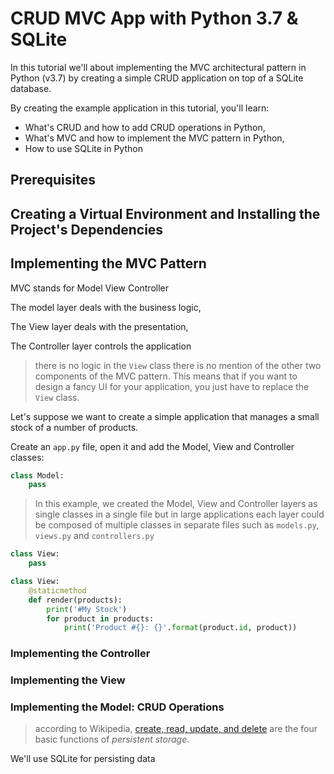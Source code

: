 # CRUD MVC App with Python 3.7 & SQLite

In this tutorial we'll about implementing the MVC architectural pattern in Python (v3.7) by creating a simple CRUD application on top of a SQLite database.

By creating the example application in this tutorial, you'll learn:

- What's CRUD and how to add CRUD operations in Python,
- What's MVC and how to implement the MVC pattern in Python,
- How to use SQLite in Python

## Prerequisites

## Creating a Virtual Environment and Installing the Project's Dependencies

## Implementing the MVC Pattern

MVC stands for Model View Controller

The model layer deals with the business logic, 

The View layer deals with the presentation,

The Controller layer controls the application

>there is no logic in the `View` class
>there is no mention of the other two components of the MVC pattern. This means that if you want to design a fancy UI for your application, you just have to replace the `View` class.


Let's suppose we want to create a simple application that manages a small stock of a number of products.
 
Create an `app.py` file, open it and add the Model, View and Controller classes:

```python
class Model:
	pass
```
> In this example, we created the Model, View and Controller layers as single classes in a single file but in large applications each layer could be composed of multiple classes in separate files such as `models.py`, `views.py` and `controllers.py`

```python
class View:
	pass
```

```python
class View:
    @staticmethod
    def render(products):
        print('#My Stock')
        for product in products:
            print('Product #{}: {}'.format(product.id, product))
```
### Implementing the Controller
 
### Implementing the View

###  Implementing the Model: CRUD Operations

> according to Wikipedia, [create, read, update, and delete](https://en.wikipedia.org/wiki/Create,_read,_update_and_delete) are the four basic functions of _persistent storage_.

We'll use SQLite for persisting data 
